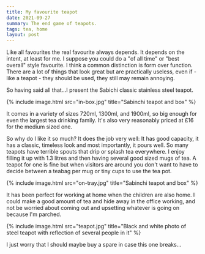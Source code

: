 ```yaml
---
title: My favourite teapot
date: 2021-09-27
summary: The end game of teapots.
tags: tea, home
layout: post
---
```


Like all favourites the real favourite always depends. It depends on the intent, at least for me. I suppose you could do a "of all time" or "best overall" style favourite. I think a common distinction is form over function. There are a lot of things that look great but are practically useless, even if - like a teapot - they should be used, they still may remain annoying.

So having said all that...I present the Sabichi classic stainless steel teapot.

{% include image.html src="in-box.jpg" title="Sabinchi teapot and box" %}

It comes in a variety of sizes 720ml, 1300ml, and 1900ml, so big enough for even the largest tea drinking family. It's also very reasonably priced at £16 for the medium sized one.

So why do I like it so much? It does the job very well: It has good capacity, it has a classic, timeless look and most importantly, it pours well. So many teapots have terrible spouts that drip or splash tea everywhere. I enjoy filling it up with 1.3 litres and then having several good sized mugs of tea. A teapot for one is fine but when visitors are around you don't want to have to decide between a teabag per mug or tiny cups to use the tea pot.

{% include image.html src="on-tray.jpg" title="Sabinchi teapot and box" %}

It has been perfect for working at home when the children are also home. I could make a good amount of tea and hide away in the office working, and not be worried about coming out and upsetting whatever is going on because I'm parched.

{% include image.html src="teapot.jpg" title="Black and white photo of steel teapot with reflection of several people in it" %}

I just worry that I should maybe buy a spare in case this one breaks...
